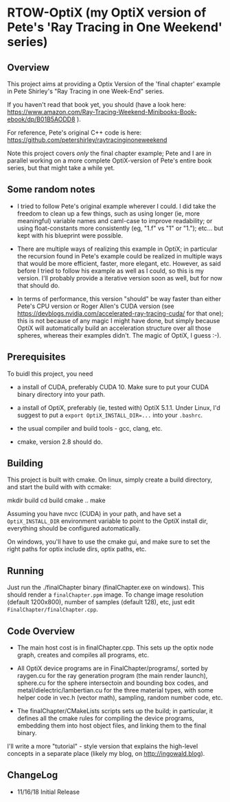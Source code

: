 # RTOW-OptiX (my OptiX version of Pete's 'Ray Tracing in One Weekend' series)

## Overview

This project aims at providing a Optix Version of the 'final chapter'
example in Pete Shirley's "Ray Tracing in one Week-End" series.

If you haven't read that book yet, you should (have a look here:
https://www.amazon.com/Ray-Tracing-Weekend-Minibooks-Book-ebook/dp/B01B5AODD8
).

For reference, Pete's original C++ code is here:
https://github.com/petershirley/raytracinginoneweekend

Note this project covers *only* the final chapter example; Pete and I
are in parallel working on a more complete OptiX-version of Pete's
entire book series, but that might take a while yet.

## Some random notes

- I tried to follow Pete's original example wherever I could. I did
  take the freedom to clean up a few things, such as using longer (ie,
  more meaningful) variable names and caml-case to improve
  readability; or using float-constants more consistently (eg, "1.f"
  vs "1" or "1."); etc... but kept with his blueprint were
  possible. 

- There are multiple ways of realizing this example in OptiX; in
  particular the recursion found in Pete's example could be realized
  in multiple ways that would be more efficient, faster, more elegant,
  etc. However, as said before I tried to follow his example as well
  as I could, so this is my version. I'll probably provide a iterative
  version soon as well, but for now that should do.

- In terms of performance, this version "should" be way faster than
  either Pete's CPU version or Roger Allen's CUDA version (see
  https://devblogs.nvidia.com/accelerated-ray-tracing-cuda/ for that
  one); this is not because of any magic I might have done, but simply
  because OptiX will automatically build an acceleration structure
  over all those spheres, whereas their examples didn't. The magic of
  OptiX, I guess :-).


## Prerequisites

To buidl this project, you need

- a install of CUDA, preferably CUDA 10. Make sure to put your CUDA
  binary directory into your path.

- a install of OptiX, preferably (ie, tested with) OptiX 5.1.1. Under
  Linux, I'd suggest to put a ```export OptiX_INSTALL_DIR=...``` into your
  ```.bashrc```.

- the usual compiler and build tools - gcc, clang, etc.

- cmake, version 2.8 should do.


## Building

This project is built with cmake. On linux, simply create a build
directory, and start the build with with ccmake:

   mkdir build
   cd build
   cmake ..
   make

Assuming you have nvcc (CUDA) in your path, and have set a
```OptiX_INSTALL_DIR``` environment variable to point to the OptiX
install dir, everything should be configured automatically.

On windows, you'll have to use the cmake gui, and make sure to set the
right paths for optix include dirs, optix paths, etc.


## Running

Just run the ./finalChapter binary (finalChapter.exe on windows). This
should render a ```finalChapter.ppm``` image. To change image
resolution (default 1200x800), number of samples (default 128), etc,
just edit ```FinalChapter/finalChapter.cpp```.



## Code Overview

- The main host cost is in finalChapter.cpp. This sets up the optix
  node graph, creates and compiles all programs, etc.

- All OptiX device programs are in FinalChapter/programs/, sorted by
  raygen.cu for the ray generation program (the main render launch),
  sphere.cu for the sphere intersectoin and bounding box codes, and
  metal/dielectric/lambertian.cu for the three material types, with
  some helper code in vec.h (vector math), sampling, random number
  code, etc.

- The finalChapter/CMakeLists scripts sets up the build; in
  particular, it defines all the cmake rules for compiling the device
  programs, embedding them into host object files, and linking them to
  the final binary.

I'll write a more "tutorial" - style version that explains the
high-level concepts in a separate place (likely my blog, on
http://ingowald.blog).


## ChangeLog

- 11/16/18 Initial Release
